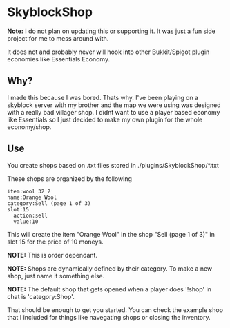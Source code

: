 # SkyblockShop
**Note:** I do not plan on updating this or supporting it. It was just a fun side project for me to mess around with.

It does not and probably never will hook into other Bukkit/Spigot plugin economies like Essentials Economy.

## Why?
I made this because I was bored. Thats why. I've been playing on a skyblock server with my brother and the map we were using was designed with a really bad villager shop. I didnt want to use a player based economy like Essentials so I just decided to make my own plugin for the whole economy/shop.

## Use
You create shops based on .txt files stored in ./plugins/SkyblockShop/*.txt

These shops are organized by the following
```
item:wool 32 2
name:Orange Wool
category:Sell (page 1 of 3)
slot:15
  action:sell
  value:10
```
This will create the item "Orange Wool" in the shop "Sell (page 1 of 3)" in slot 15 for the price of 10 moneys.

**NOTE:** This is order dependant.

**NOTE:** Shops are dynamically defined by their category. To make a new shop, just name it something else.

**NOTE:** The default shop that gets opened when a player does '!shop' in chat is 'category:Shop'.

That should be enough to get you started. You can check the example shop that I included for things like navegating shops or closing the inventory.
